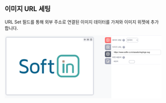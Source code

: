 ## 이미지 URL 세팅
URL Set 필드를 통해 외부 주소로 연결된 이미지 데이터를 가져와 이미지 위젯에 추가합니다.

![이미지 URL](../../assets/img/imgWidget.png)